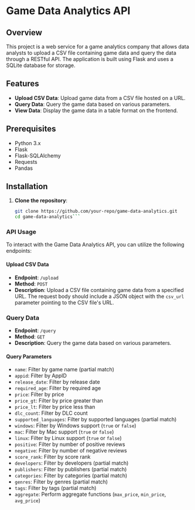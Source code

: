 # Game Data Analytics API

## Overview

This project is a web service for a game analytics company that allows data analysts to upload a CSV file containing game data and query the data through a RESTful API. The application is built using Flask and uses a SQLite database for storage.

## Features

- **Upload CSV Data**: Upload game data from a CSV file hosted on a URL.
- **Query Data**: Query the game data based on various parameters.
- **View Data**: Display the game data in a table format on the frontend.

## Prerequisites

- Python 3.x
- Flask
- Flask-SQLAlchemy
- Requests
- Pandas

## Installation

1. **Clone the repository**:
   ```bash
   git clone https://github.com/your-repo/game-data-analytics.git
   cd game-data-analytics```

### API Usage

To interact with the Game Data Analytics API, you can utilize the following endpoints:

#### Upload CSV Data

- **Endpoint**: `/upload`
- **Method**: `POST`
- **Description**: Upload a CSV file containing game data from a specified URL. The request body should include a JSON object with the `csv_url` parameter pointing to the CSV file's URL.

### Query Data

- **Endpoint**: `/query`
- **Method**: `GET`
- **Description**: Query the game data based on various parameters.

#### Query Parameters

- `name`: Filter by game name (partial match)
- `appid`: Filter by AppID
- `release_date`: Filter by release date
- `required_age`: Filter by required age
- `price`: Filter by price
- `price_gt`: Filter by price greater than
- `price_lt`: Filter by price less than
- `dlc_count`: Filter by DLC count
- `supported_languages`: Filter by supported languages (partial match)
- `windows`: Filter by Windows support (`true` or `false`)
- `mac`: Filter by Mac support (`true` or `false`)
- `linux`: Filter by Linux support (`true` or `false`)
- `positive`: Filter by number of positive reviews
- `negative`: Filter by number of negative reviews
- `score_rank`: Filter by score rank
- `developers`: Filter by developers (partial match)
- `publishers`: Filter by publishers (partial match)
- `categories`: Filter by categories (partial match)
- `genres`: Filter by genres (partial match)
- `tags`: Filter by tags (partial match)
- `aggregate`: Perform aggregate functions (`max_price`, `min_price`, `avg_price`)
